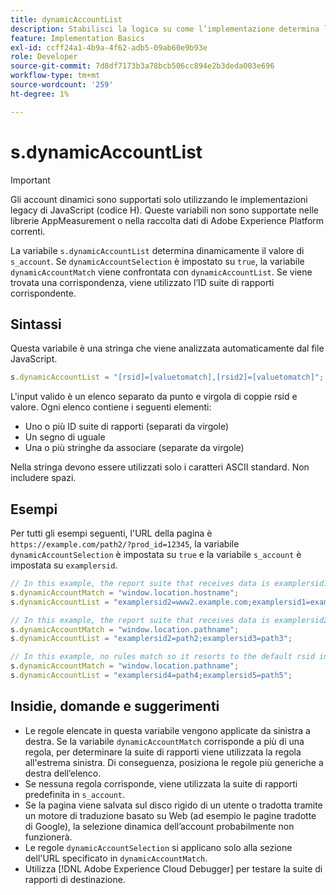 ```yaml
---
title: dynamicAccountList
description: Stabilisci la logica su come l’implementazione determina la suite di rapporti.
feature: Implementation Basics
exl-id: ccff24a1-4b9a-4f62-adb5-09ab60e9b93e
role: Developer
source-git-commit: 7d8df7173b3a78bcb506cc894e2b3deda003e696
workflow-type: tm+mt
source-wordcount: '259'
ht-degree: 1%

---
```


# s.dynamicAccountList

>[!IMPORTANT]
>
>Gli account dinamici sono supportati solo utilizzando le implementazioni legacy di JavaScript (codice H). Queste variabili non sono supportate nelle librerie AppMeasurement o nella raccolta dati di Adobe Experience Platform correnti.

La variabile `s.dynamicAccountList` determina dinamicamente il valore di `s_account`. Se `dynamicAccountSelection` è impostato su `true`, la variabile `dynamicAccountMatch` viene confrontata con `dynamicAccountList`. Se viene trovata una corrispondenza, viene utilizzato l’ID suite di rapporti corrispondente.

## Sintassi

Questa variabile è una stringa che viene analizzata automaticamente dal file JavaScript.

```JavaScript
s.dynamicAccountList = "[rsid]=[valuetomatch],[rsid2]=[valuetomatch]";
```

L&#39;input valido è un elenco separato da punto e virgola di coppie rsid e valore. Ogni elenco contiene i seguenti elementi:

* Uno o più ID suite di rapporti (separati da virgole)
* Un segno di uguale
* Una o più stringhe da associare (separate da virgole)

Nella stringa devono essere utilizzati solo i caratteri ASCII standard. Non includere spazi.

## Esempi

Per tutti gli esempi seguenti, l&#39;URL della pagina è `https://example.com/path2/?prod_id=12345`, la variabile `dynamicAccountSelection` è impostata su `true` e la variabile `s_account` è impostata su `examplersid`.

```js
// In this example, the report suite that receives data is examplersid1.
s.dynamicAccountMatch = "window.location.hostname";
s.dynamicAccountList = "examplersid2=www2.example.com;examplersid1=example.com";

// In this example, the report suite that receives data is examplersid2.
s.dynamicAccountMatch = "window.location.pathname";
s.dynamicAccountList = "examplersid2=path2;examplersid3=path3";

// In this example, no rules match so it resorts to the default rsid in s_account, examplersid.
s.dynamicAccountMatch = "window.location.pathname";
s.dynamicAccountList = "examplersid4=path4;examplersid5=path5";
```

## Insidie, domande e suggerimenti

* Le regole elencate in questa variabile vengono applicate da sinistra a destra. Se la variabile `dynamicAccountMatch` corrisponde a più di una regola, per determinare la suite di rapporti viene utilizzata la regola all&#39;estrema sinistra. Di conseguenza, posiziona le regole più generiche a destra dell’elenco.
* Se nessuna regola corrisponde, viene utilizzata la suite di rapporti predefinita in `s_account`.
* Se la pagina viene salvata sul disco rigido di un utente o tradotta tramite un motore di traduzione basato su Web (ad esempio le pagine tradotte di Google), la selezione dinamica dell’account probabilmente non funzionerà.
* Le regole `dynamicAccountSelection` si applicano solo alla sezione dell&#39;URL specificato in `dynamicAccountMatch`.
* Utilizza [!DNL Adobe Experience Cloud Debugger] per testare la suite di rapporti di destinazione.
